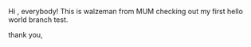 

Hi , everybody! This is walzeman from MUM checking out my first hello world branch test.

thank you,
